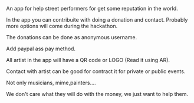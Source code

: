 An app for help street performers for get some reputation in the world.


In the app you can contribuite with doing a donation and contact. Probably more options will come during the hackathon.

The donations can be done as anonymous username.

Add paypal ass pay method.

All artist in the app will have a QR code or LOGO (Read it using AR).

Contact with artist can be good for contract it for private or public events.

Not only musicians, mime,painters....


We don't care what they will do with the money, we just want to help them.
